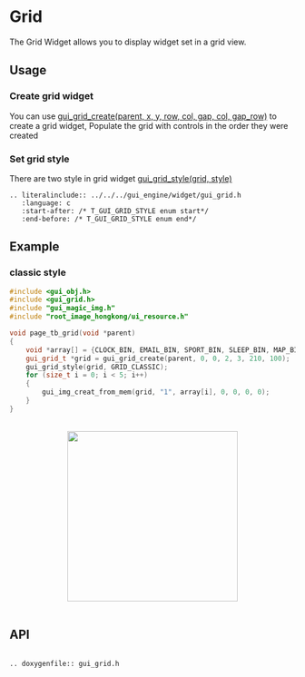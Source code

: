 # Grid

The Grid Widget allows you to display widget set in a grid view.

## Usage

### Create grid widget
You can use [gui_grid_create(parent, x, y, row, col, gap, col, gap_row)](#gui_grid_create) to create a grid widget, Populate the grid with controls in the order they were created

### Set grid style
There are two style in grid widget [gui_grid_style(grid, style)](#gui_grid_style)

```eval_rst
.. literalinclude:: ../../../gui_engine/widget/gui_grid.h
   :language: c
   :start-after: /* T_GUI_GRID_STYLE enum start*/
   :end-before: /* T_GUI_GRID_STYLE enum end*/
```

## Example

### classic style


```cpp
#include <gui_obj.h>
#include <gui_grid.h>
#include "gui_magic_img.h"
#include "root_image_hongkong/ui_resource.h"

void page_tb_grid(void *parent)
{
    void *array[] = {CLOCK_BIN, EMAIL_BIN, SPORT_BIN, SLEEP_BIN, MAP_BIN};
    gui_grid_t *grid = gui_grid_create(parent, 0, 0, 2, 3, 210, 100);
    gui_grid_style(grid, GRID_CLASSIC);
    for (size_t i = 0; i < 5; i++)
    {
        gui_img_creat_from_mem(grid, "1", array[i], 0, 0, 0, 0);
    }
}
```
<br>
<center><img width = "300" src= "https://foruda.gitee.com/images/1693896763454036220/6c0a498b_10088396.png"/></center>
<br>


## API 


```eval_rst

.. doxygenfile:: gui_grid.h

```